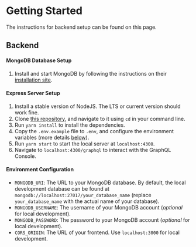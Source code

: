 # Getting Started
The instructions for backend setup can be found on this page.

## Backend
#### MongoDB Database Setup
1. Install and start MongoDB by following the instructions on their [installation site](https://docs.mongodb.com/manual/installation/).

#### Express Server Setup
1. Install a stable version of NodeJS. The LTS or current version should work fine.
1. Clone [this repository](https://github.com/chownces/NoteWorthy-API), and navigate to it using `cd` in your command line.
1. Run `yarn install` to install the dependencies.
1. Copy the `.env.example` file to `.env`, and configure the environment variables (more details [below](#environment-configuration)).
1. Run `yarn start` to start the local server at `localhost:4300`.
1. Navigate to `localhost:4300/graphql` to interact with the GraphQL Console.

#### Environment Configuration
- `MONGODB_URI`: The URL to your MongoDB database. By default, the local development database can be
found at `mongodb://localhost:27017/your_database_name` (replace `your_database_name` with the
actual name of your database).
- `MONGODB_USERNAME`: The username of your MongoDB account (*optional* for local development).
- `MONGODB_PASSWORD`: The password to your MongoDB account (*optional* for local development).
- `CORS_ORIGIN`: The URL of your frontend. Use `localhost:3000` for local development.